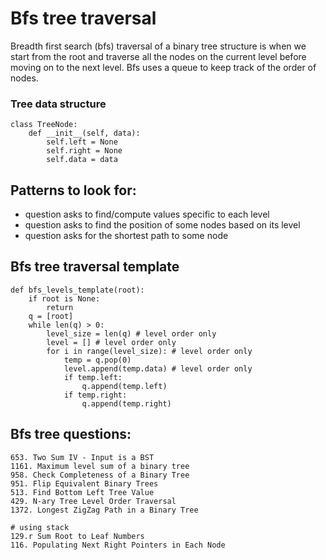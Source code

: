 # Bfs tree traversal
Breadth first search (bfs) traversal of a binary tree structure is when we start from the root and traverse all the nodes
on the current level before moving on to the next level. Bfs uses a queue to keep track of the order of nodes.

### Tree data structure
```pydocstring
class TreeNode:
    def __init__(self, data):
        self.left = None
        self.right = None
        self.data = data
```

## Patterns to look for:
- question asks to find/compute values specific to each level
- question asks to find the position of some nodes based on its level
- question asks for the shortest path to some node

## Bfs tree traversal template
```pydocstring
def bfs_levels_template(root):
    if root is None:
        return
    q = [root]
    while len(q) > 0:
        level_size = len(q) # level order only
        level = [] # level order only
        for i in range(level_size): # level order only
            temp = q.pop(0)
            level.append(temp.data) # level order only
            if temp.left:
                q.append(temp.left)
            if temp.right:
                q.append(temp.right)
```

## Bfs tree questions:
```
653. Two Sum IV - Input is a BST
1161. Maximum level sum of a binary tree
958. Check Completeness of a Binary Tree
951. Flip Equivalent Binary Trees
513. Find Bottom Left Tree Value
429. N-ary Tree Level Order Traversal
1372. Longest ZigZag Path in a Binary Tree

# using stack
129.r Sum Root to Leaf Numbers
116. Populating Next Right Pointers in Each Node
```